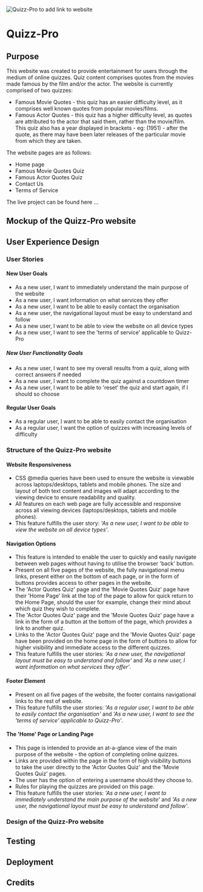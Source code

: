![Quizz-Pro]() to add link to website

# Quizz-Pro

## Purpose
This website was created to provide entertainment for users through the medium of online quizzes.
Quiz content comprises quotes from the movies made famous by the film and/or the actor.
The website is currently comprised of two quizzes:
* Famous Movie Quotes - this quiz has an easier difficulty level, as it comprises well known quotes from popular movies/films.
* Famous Actor Quotes - this quiz has a higher difficulty level, as quotes are attributed to the actor that said them, rather than the movie/film. This quiz also has a year displayed in brackets - eg: (1951) - after the quote, as there may have been later releases of the particular movie from which they are taken.

The website pages are as follows:
* Home page
* Famous Movie Quotes Quiz
* Famous Actor Quotes Quiz
* Contact Us
* Terms of Service

The live project can be found here ...

## Mockup of the Quizz-Pro website

## User Experience Design

### User Stories
#### New User Goals
* As a new user, I want to immediately understand the main purpose of the website
* As a new user, I want information on what services they offer
* As a new user, I want to be able to easily contact the organisation
* As a new user, the navigational layout must be easy to understand and follow
* As a new user, I want to be able to view the website on all device types
* As a new user, I want to see the 'terms of service' applicable to Quizz-Pro
##### New User Functionality Goals
* As a new user, I want to see my overall results from a quiz, along with correct answers if needed
* As a new user, I want to complete the quiz against a countdown timer
* As a new user, I want to be able to 'reset' the quiz and start again, if I should so choose

#### Regular User Goals
* As a regular user, I want to be able to easily contact the organisation
* As a regular user, I want the option of quizzes with increasing levels of difficulty

### Structure of the Quizz-Pro website

#### Website Responsiveness
* CSS @media queries have been used to ensure the website is viewable across laptops/desktops, tablets and mobile phones. The size and layout of both text content and images will adapt according to the viewing device to ensure readability and quality.
* All features on each web page are fully accessible and responsive across all viewing devices (laptops/desktops, tablets and mobile phones). 
* This feature fulfills the user story: *'As a new user, I want to be able to view the website on all device types'*. 

#### Navigation Options
* This feature is intended to enable the user to quickly and easily navigate between web pages without having to utilise the browser 'back' button.
* Present on all five pages of the website, the fully navigational menu links, present either on the bottom of each page, or in the form of buttons provides access to other pages in the website.
* The 'Actor Quotes Quiz' page and the 'Movie Quotes Quiz' page have their 'Home Page' link at the top of the page to allow for quick return to the Home Page, should the user for example, change their mind about which quiz they wish to complete.
* The 'Actor Quotes Quiz' page and the 'Movie Quotes Quiz' page have a link in the form of a button at the bottom of the page, which provides a link to another quiz.
* Links to the 'Actor Quotes Quiz' page and the 'Movie Quotes Quiz' page have been provided on the home page in the form of buttons to allow for higher visibility and immediate access to the different quizzes.
* This feature fulfills the user stories: *'As a new user, the navigational layout must be easy to understand and follow'* and *'As a new user, I want information on what services they offer'*.

#### Footer Element
* Present on all five pages of the website, the footer contains navigational links to the rest of website.
* This feature fulfills the user stories: *'As a regular user, I want to be able to easily contact the organisation'* and *'As a new user, I want to see the 'terms of service' applicable to Quizz-Pro'*.

#### The 'Home' Page or Landing Page
* This page is intended to provide an at-a-glance view of the main purpose of the website - the option of completing online quizzes.
* Links are provided within the page in the form of high visibility buttons to take the user directly to the 'Actor Quotes Quiz' and the 'Movie Quotes Quiz' pages.
* The user has the option of entering a username should they choose to.
* Rules for playing the quizzes are provided on this page.
* This feature fulfills the user stories: *'As a new user, I want to immediately understand the main purpose of the website'* and *'As a new user, the navigational layout must be easy to understand and follow'*.








### Design of the Quizz-Pro website

## Testing

## Deployment

## Credits

